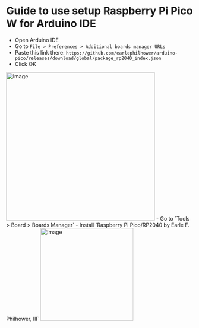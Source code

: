 # Guide to use setup Raspberry Pi Pico W for Arduino IDE
- Open Arduino IDE
- Go to `File > Preferences > Additional boards manager URLs`
- Paste this link there: `https://github.com/earlephilhower/arduino-pico/releases/download/global/package_rp2040_index.json`
- Click OK  
<img src=https://i.imgur.com/aG3Mlpo.png alt="Image" width="400"/>
- Go to `Tools > Board > Boards Manager`
- Install `Raspberry Pi Pico/RP2040 by Earle F. Philhower, III`  
<img src=https://i.imgur.com/CamVwkN.png alt="Image" width="250"/>